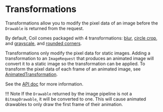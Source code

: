 # Transformations

Transformations allow you to modify the pixel data of an image before the `Drawable` is returned from the request.

By default, Coil comes packaged with 4 transformations: [blur](../api/coil-base/coil-base/coil.transform/-blur-transformation/), [circle crop](../api/coil-base/coil-base/coil.transform/-circle-crop-transformation/), and [grayscale](../api/coil-base/coil-base/coil.transform/-grayscale-transformation/), and [rounded corners](../api/coil-base/coil-base/coil.transform/-rounded-corners-transformation/).

Transformations only modify the pixel data for static images. Adding a transformation to an `ImageRequest` that produces an animated image will convert it to a static image so the transformation can be applied. To transform the pixel data of each frame of an animated image, see [AnimatedTransformation](../api/coil-gif/coil-gif/coil.transform/-animated-transformation/).

See the [API doc](../api/coil-base/coil-base/coil.transform/-transformation/) for more information.

!!! Note
    If the `Drawable` returned by the image pipeline is not a `BitmapDrawable`, it will be converted to one. This will cause animated drawables to only draw the first frame of their animation.

